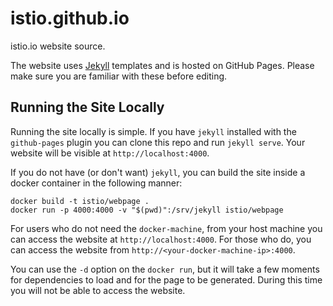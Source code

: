 # istio.github.io

istio.io website source.

The website uses [Jekyll](http://jekyllrb.com/) templates and is hosted on
GitHub Pages. Please make sure you are familiar with these before editing.

Running the Site Locally
------------------------

Running the site locally is simple. If you have `jekyll` installed with the
`github-pages` plugin you can clone this repo
and run `jekyll serve`. Your website will be visible at
`http://localhost:4000`.

If you do not have (or don't want) `jekyll`, you can build the site inside
a docker container in the following manner:

```
docker build -t istio/webpage .
docker run -p 4000:4000 -v "$(pwd)":/srv/jekyll istio/webpage
```

For users who do not need the `docker-machine`, from your host machine you
can access the website at `http://localhost:4000`. For those who do, you
can access the website from `http://<your-docker-machine-ip>:4000`.

You can use the `-d` option on the `docker run`, but it will take a few
moments for dependencies to load and for the page to be generated. During
this time you will not be able to access the website.
